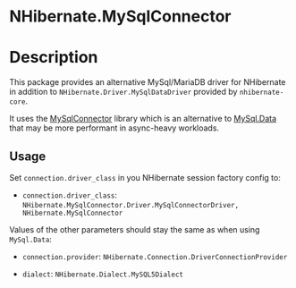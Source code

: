 # NHibernate.MySqlConnector

# Description

This package provides an alternative MySql/MariaDB driver for NHibernate
in addition to `NHibernate.Driver.MySqlDataDriver` provided by `nhibernate-core`.

It uses the [MySqlConnector](https://github.com/mysql-net/MySqlConnector) library
which is an alternative to [MySql.Data](https://www.nuget.org/packages/MySql.Data/) 
that may be more performant in async-heavy workloads.

## Usage

Set `connection.driver_class` in you NHibernate session factory config to:

 - `connection.driver_class`: `NHibernate.MySqlConnector.Driver.MySqlConnectorDriver, NHibernate.MySqlConnector` 

Values of the other parameters should stay the same as when using `MySql.Data`:

 - `connection.provider`: `NHibernate.Connection.DriverConnectionProvider`

 - `dialect`: `NHibernate.Dialect.MySQL5Dialect`
